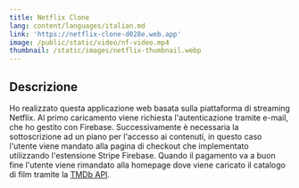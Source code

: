 ```yaml
---
title: Netflix Clone
lang: content/languages/italian.md
link: 'https://netflix-clone-d028e.web.app'
image: /public/static/video/nf-video.mp4
thumbnail: /static/images/netflix-thumbnail.webp
---
```


## Descrizione

Ho realizzato questa applicazione web basata sulla piattaforma di streaming Netflix. Al primo caricamento viene richiesta l'autenticazione tramite e-mail, che ho gestito con Firebase. Successivamente è necessaria la sottoscrizione ad un piano per l'accesso ai contenuti, in questo caso l'utente viene mandato alla pagina di checkout che implementato utilizzando l'estensione Stripe Firebase. Quando il pagamento va a buon fine l'utente viene rimandato alla homepage dove viene caricato il catalogo di film tramite la [TMDb API](https://developer.themoviedb.org/reference/intro/getting-started "TMDb APi").
